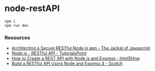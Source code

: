 # node-restAPI

```
npm i
npm run dev
```

### Resources
* [Architecting a Secure RESTful Node.js app - The Jackal of Javascript](http://thejackalofjavascript.com/architecting-a-restful-node-js-app/)
* [Node.js - RESTful API - TutorialsPoint](https://www.tutorialspoint.com/nodejs/nodejs_restful_api.htm)
* [How to Create a REST API with Node.js and Express - html5Hive](https://html5hive.org/how-to-create-rest-api-with-node-js-and-express/)
* [Build a RESTful API Using Node and Express 4 - Scotch](https://scotch.io/tutorials/build-a-restful-api-using-node-and-express-4)